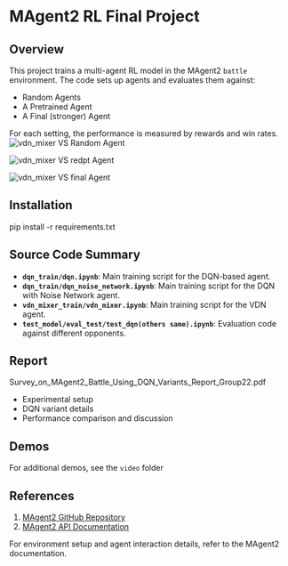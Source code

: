# MAgent2 RL Final Project

## Overview
This project trains a multi-agent RL model in the MAgent2 `battle` environment. The code sets up agents and evaluates them against:  
- Random Agents  
- A Pretrained Agent  
- A Final (stronger) Agent  

For each setting, the performance is measured by rewards and win rates.
![vdn_mixer VS Random Agent](https://github.com/user-attachments/assets/796d2134-90ea-4cac-b9bf-d51e1ff0aa9f)


![vdn_mixer VS redpt Agent](https://github.com/user-attachments/assets/14a048ce-ec38-4809-8d85-77bcd1d7772f)


![vdn_mixer VS final Agent](https://github.com/user-attachments/assets/ac1f0f21-b968-45cd-bd09-509223fc9c88)


## Installation
pip install -r requirements.txt
## Source Code Summary
- **`dqn_train/dqn.ipynb`**: Main training script for the DQN-based agent.
- **`dqn_train/dqn_noise_network.ipynb`**: Main training script for the DQN with Noise Network agent.
- **`vdn_mixer_train/vdn_mixer.ipynb`**: Main training script for the VDN agent.
- **`test_model/eval_test/test_dqn(others same).ipynb`**: Evaluation code against different opponents.  

## Report
Survey_on_MAgent2_Battle_Using_DQN_Variants_Report_Group22.pdf
- Experimental setup  
- DQN variant details  
- Performance comparison and discussion  

## Demos
For additional demos, see the `video` folder 

## References
1. [MAgent2 GitHub Repository](https://github.com/Farama-Foundation/MAgent2)  
2. [MAgent2 API Documentation](https://magent2.farama.org/introduction/basic_usage/)  

For environment setup and agent interaction details, refer to the MAgent2 documentation.  
